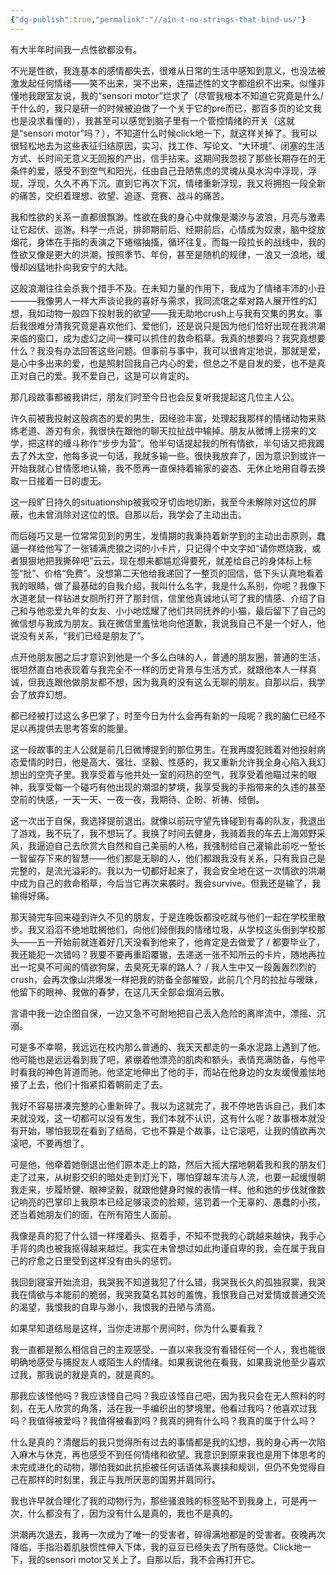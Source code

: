 ```yaml
---
{"dg-publish":true,"permalink":"//ain-t-no-strings-that-bind-us/"}
---
```



有大半年时间我一点性欲都没有。

不光是性欲，我连基本的感情都失去，很难从日常的生活中感知到意义，也没法被激发起任何情绪——笑不出来，哭不出来，连描述性的文字都组织不出来。似懂非懂地我跟室友说，我的“sensori motor”烂求了（尽管我根本不知道它究竟是什么/干什么的，我只是研一的时候被迫做了一个关于它的pre而已，那百多页的论文我也是没求看懂的），我甚至可以感觉到脑子里有一个管控情绪的开关（这就是“sensori motor”吗？），不知道什么时候click地一下，就这样关掉了。我可以很轻松地去为这些表征归结原因，实习、找工作、写论文、“大环境”、闭塞的生活方式、长时间无意义无回报的产出，信手拈来。这期间我忽视了那些长期存在的无条件的爱，感受不到空气和阳光，任由自己丑陋焦虑的灵魂从臭水沟中浮现，浮现，浮现，久久不再下沉。直到它再次下沉，情绪重新浮现，我又将拥抱一段全新的痛苦，交织着理想、欲望、追逐、竞赛、战斗的痛苦。

我和性欲的关系一直都很飘渺。性欲在我的身心中就像是潮汐与波浪，月亮与激素让它起伏、巡游。科学一点说，排卵期前后、经期前后，心情成为奴隶，脑中绽放烟花，身体在手指的表演之下蜷缩抽搐，循环往复。而每一段拉长的战线中，我的性欲又像是更大的洪潮，按照季节、年份，甚至是随机的规律，一浪又一浪地，缓慢却凶猛地扑向我安宁的大陆。

这般浪潮往往会杀我个措手不及。在未知力量的作用下，我成为了情绪丰沛的小丑———我像男人一样大声谈论我的喜好与需求，我同流氓之辈对路人展开性的幻想，我如动物一般四下投射我的欲望——我无助地crush上与我有交集的男女。事后我很难分清我究竟是喜欢他们、爱他们，还是说只是因为他们恰好出现在我洪潮来临的窗口，成为虚幻之间一棵可以抓住的救命稻草。我真的想要吗？我究竟想要什么？我没有办法回答这些问题。但事前与事中，我可以很肯定地说，那就是爱，是心中多出来的爱，也是照射回我自己内心的爱，但总之不是自发的爱，也不是真正对自己的爱。我不爱自己，这是可以肯定的。

那几段故事都被我讲烂，朋友们时至今日也会反复听我提起这几位主人公。

许久前被我投射这般病态的爱的男生，因经验丰富，处理起我那样的情绪动物来熟练老道、游刃有余，我很快在跟他的聊天拉扯战中输掉。朋友从微博上捞来的文学，把这样的缠斗称作“步步为营”。他半句话提起我的所有情欲，半句话又把我踢去了外太空，他每多说一句话，我就多输一些。很快我放弃了，因为意识到或许一开始我就心甘情愿地认输，我不愿再一直保持着输家的姿态、无休止地用自尊去换取一日接着一日的虚无。

这一段旷日持久的situationship被我咬牙切齿地切断，我至今未解除对这位的屏蔽，也未曾消除对这位的恨。自那以后，我学会了主动出击。

而后碰巧又是一位常常见到的男生，发情期的我秉持着新学到的主动出击原则，蠢逼一样给他写了一张铺满虎狼之词的小卡片，只记得个中文字如“请你燃烧我，或者狠狠地把我撕碎吧”云云，现在想来都尴尬得要死，就差给自己的身体标上标签“批”、价格“免费”。没想第二天他给我递回了一整页的回信，低下头认真地看着我的眼睛，做了最基础的自我介绍，我叫什么名字，我是什么系别，你呢？我像下水道老鼠一样钻进女厕所打开了那封信，信里他真诚地认可了我的情感、介绍了自己和与他恋爱九年的女友、小小地炫耀了他们共同抚养的小猫，最后留下了自己的微信想与我成为朋友。我在微信里羞怯地向他道歉，我说我自己不是一个好人，他说没有关系，“我们已经是朋友了”。

点开他朋友圈之后才意识到他是一个多么白味的人，普通的朋友圈，普通的生活，很坦然直白地表现着与我完全不一样的历史背景与生活方式，就跟他本人一样真诚，但我连跟他做朋友都不想，因为我真的没有这么无聊的朋友。自那以后，我学会了放弃幻想。

都已经被打过这么多巴掌了，时至今日为什么会再有新的一段呢？我的脑仁已经不足以再提供去思考答案的能量。

这一段故事的主人公就是前几日微博提到的那位男生。在我再度犯贱着对他投射病态爱情的时日，他是高大、强壮、坚毅、性感的，我又重新允许我全身心陷入我幻想出的空壳子里。我享受着与他共处一室的闷热的空气，我享受着他瞄过来的眼神，我享受每一个碰巧有他出现的潮湿的梦境，我享受我的手指带来的久违的甚至空前的快感，一天一天、一夜一夜，我期待、企盼、祈祷、倾倒。

这一次出于自保，我选择提前退出。就像以前玩守望先锋碰到有毒的队友，我退出了游戏，我不玩了，我不想玩了。我换了时间去健身，我骑着我的车去上海郊野采风，我逼迫自己去欣赏大自然和自己美丽的人格，我强制给自己灌输此前吃一堑长一智留存下来的智慧——他们都是无聊的人，他们都跟我没有关系，只有我自己是完整的，是流光溢彩的。我以为一切都好起来了，我会安全地在这一次情欲的洪潮中成为自己的救命稻草，今后当它再次来袭时。我会survive。但我还是输了，我输得好痛。

那天骑完车回来碰到许久不见的朋友，于是连晚饭都没吃就与他们一起在学校里散步。我又滔滔不绝地耽搁他们，向他们倾倒我的情绪垃圾，从学校这头倒到学校那头——五一开始前就连着好几天没看到他来了，他肯定是去做爱了 / 都要毕业了，我还能犯一次错吗？我要不要再重蹈覆辙，去递送一张不知所云的卡片，随地再拉出一坨臭不可闻的情欲狗屎，去臭死无辜的路人？ / 我人生中又一段轰轰烈烈的crush，会再次像山洪爆发一样把我的防备全部摧毁，此前几个月的拉扯与暧昧，他留下的眼神、我做的春梦，在这几天全部会烟消云散。

言语中我一边企图自保，一边又急不可耐地把自己丢入危险的离岸流中，漂摇、沉溺。

可是多不幸啊，我远远在校内那么普通的、我天天都走的一条水泥路上遇到了他。他可能也是远远看到我了吧，紧绷着他漂亮的肌肉和额头，表情充满防备，与他平时看我的神色背道而驰。他坚定地伸出了他的手，而站在他身边的女友缓慢羞怯地接了上去，他们十指紧扣着朝前走了去。

我好不容易拼凑完整的心重新碎了。我以为这就完了，我不停地告诉自己，我们本来就没戏，这一切都可以没有发生，我们本就不认识，这有什么呢？故事根本就没有开始，哪怕我现在看到了结局，它也不算是个故事，让它滚吧，让我的情欲再次滚吧，不要再想了。

可是他，他牵着她倒退出他们原本走上的路，然后大摇大摆地朝着我和我的朋友们走了过来，从树影交织的暗处走到灯光下，哪怕穿越车流与人流，也要一起缓慢朝我走来，步履矫健、眼神坚毅，就跟他健身时候的表情一样。他和她的步伐就像数记响亮的巴掌印上我原本已经足够滚烫的脸颊，惩罚着一个无辜的、愚蠢的小孩，还当着她朋友们的面，在所有陌生人面前。

我像是真的犯了什么错一样埋着头、抠着手，不知不觉我的心跳越来越快，我手心手背的肉也被我抠得越来越烂。我实在未曾想过如此拘谨自卑的我，会在属于我自己的疗愈之日里受到这样没有由头的惩罚。

我回到寝室开始流泪，我哭我不知道我犯了什么错，我哭我长久的孤独寂寞，我哭我在情欲与本能前的脆弱，我哭我莫名其妙的羞愧，我恨我自己对爱情或普通交流的渴望，我恨我的自卑与渺小，我恨我的丑陋与清高。

如果早知道结局是这样，当你走进那个房间时，你为什么要看我？

我一直都是那么相信自己的主观感受。一直以来我没有看错任何一个人，我也能很明确地感受与捕捉友人或陌生人的情绪。如果我说他在看我，如果我说他至少喜欢过我，那我说的就是真的，就是真的。

那我应该怪他吗？我应该怪自己吗？我应该怪自己吧，因为我只会在无人照料的时刻，在无人欣赏的角落，活在我一手编织出的梦境里。他看过我吗？他喜欢过我吗？我值得被爱吗？我值得被看到吗？我真的拥有什么吗？我真的属于什么吗？

什么是真的？清醒后的我只觉得所有过去的事情都是我的幻想，我的身心再一次陷入麻木与休克，再也感受不到任何情绪和欲望。我意识到原来我也是用下体思考的未完成进化的动物，哪怕我如此抗拒被任何话语体系裹挟和规训，但仍不免觉得自己在那样的时刻里，我正与我所厌恶的国男并肩同行。

我也许早就合理化了我的动物行为，那些骚浪贱的标签贴不到我身上，可是再一次，什么都没有了，因为没有什么是真的，我也不是真的。

洪潮再次退去，我再一次成为了唯一的受害者，碎得满地都是的受害者。夜晚再次降临，手指沿着肌肤惯性伸入下体，我的豆豆已经失去了所有感觉。Click地一下，我的sensori motor又关上了。自那以后，我不会再打开它。